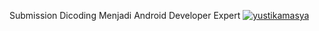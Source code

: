 Submission Dicoding Menjadi Android Developer Expert
[![yustikamasya](https://circleci.com/gh/yustikamasya/FoodApp.svg?style=svg)](https://circleci.com/gh/yustikamasya/FoodApp)
